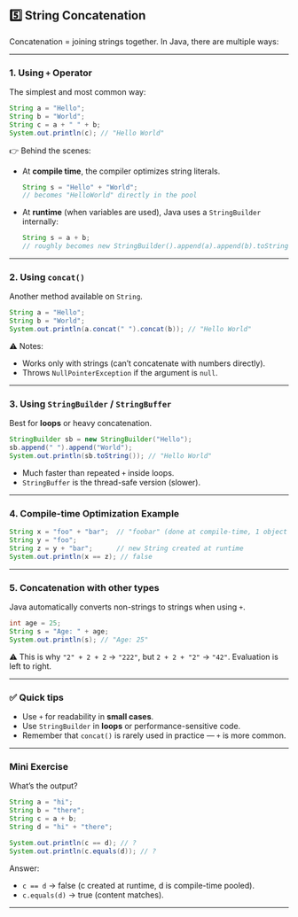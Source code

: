 ## 5️⃣ String Concatenation

Concatenation = joining strings together. In Java, there are multiple ways:

---

### 1. Using `+` Operator

The simplest and most common way:

```java
String a = "Hello";
String b = "World";
String c = a + " " + b;
System.out.println(c); // "Hello World"
```

👉 Behind the scenes:

* At **compile time**, the compiler optimizes string literals.

  ```java
  String s = "Hello" + "World"; 
  // becomes "HelloWorld" directly in the pool
  ```
* At **runtime** (when variables are used), Java uses a `StringBuilder` internally:

  ```java
  String s = a + b;
  // roughly becomes new StringBuilder().append(a).append(b).toString();
  ```

---

### 2. Using `concat()`

Another method available on `String`.

```java
String a = "Hello";
String b = "World";
System.out.println(a.concat(" ").concat(b)); // "Hello World"
```

⚠️ Notes:

* Works only with strings (can’t concatenate with numbers directly).
* Throws `NullPointerException` if the argument is `null`.

---

### 3. Using `StringBuilder` / `StringBuffer`

Best for **loops** or heavy concatenation.

```java
StringBuilder sb = new StringBuilder("Hello");
sb.append(" ").append("World");
System.out.println(sb.toString()); // "Hello World"
```

* Much faster than repeated `+` inside loops.
* `StringBuffer` is the thread-safe version (slower).

---

### 4. Compile-time Optimization Example

```java
String x = "foo" + "bar";  // "foobar" (done at compile-time, 1 object in pool)
String y = "foo";
String z = y + "bar";      // new String created at runtime
System.out.println(x == z); // false
```

---

### 5. Concatenation with other types

Java automatically converts non-strings to strings when using `+`.

```java
int age = 25;
String s = "Age: " + age;  
System.out.println(s); // "Age: 25"
```

⚠️ This is why `"2" + 2 + 2` → `"222"`, but `2 + 2 + "2"` → `"42"`.
Evaluation is left to right.

---

### ✅ Quick tips

* Use `+` for readability in **small cases**.
* Use `StringBuilder` in **loops** or performance-sensitive code.
* Remember that `concat()` is rarely used in practice — `+` is more common.

---

### Mini Exercise

What’s the output?

```java
String a = "hi";
String b = "there";
String c = a + b;
String d = "hi" + "there";

System.out.println(c == d); // ?
System.out.println(c.equals(d)); // ?
```

Answer:

* `c == d` → false (c created at runtime, d is compile-time pooled).
* `c.equals(d)` → true (content matches).

---
